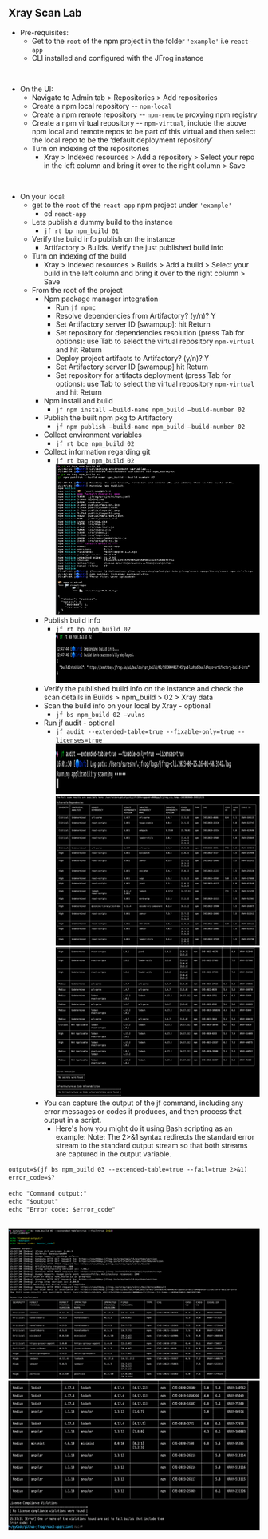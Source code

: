 ## Xray Scan Lab
- Pre-requisites:
  - Get to the `root` of the npm project in the folder `'example'` i.e `react-app`
  - CLI installed and configured with the JFrog instance

<br/>

- On the UI:
  - Navigate to Admin tab > Repositories > Add repositories
  - Create a npm local repository -- `npm-local`
  - Create a npm remote repository -- `npm-remote` proxying npm registry
  - Create a npm virtual repository -- `npm-virtual`, include the above npm local and remote repos to be part of this virtual and then select the local repo to be the ‘default deployment repository’
  - Turn on indexing of the repositories
    - Xray > Indexed resources > Add a repository > Select your repo in the left column and bring it over to the right column > Save

<br/>

- On your local: 
  - get to the `root` of the `react-app` npm project under `'example'`
    - cd `react-app`
  - Lets publish a dummy build to the instance
    - `jf rt bp npm_build 01`
  - Verify the build info publish on the instance
    - Artifactory > Builds. Verify the just published build info
  - Turn on indexing of the build
    - Xray > Indexed resources > Builds > Add a build > Select your build in the left column and bring it over to the right column > Save
  - From the root of the project
    - Npm package manager integration
      - Run `jf npmc`
      - Resolve dependencies from Artifactory? (y/n)? Y
      - Set Artifactory server ID [swampup]: hit Return
      - Set repository for dependencies resolution (press Tab for options): use Tab to select the virtual repository 
        `npm-virtual` and hit Return
      - Deploy project artifacts to Artifactory? (y/n)? Y
      - Set Artifactory server ID [swampup] hit Return
      - Set repository for artifacts deployment (press Tab for options): use Tab to select the virtual repository 
        `npm-virtual` and hit Return
    - Npm install and build
      - `jf npm install –build-name npm_build –build-number 02`
    - Publish the built npm pkg to Artifactory
      - `jf npm publish –build-name npm_build –build-number 02`
    - Collect environment variables
      - `jf rt bce npm_build 02`
    - Collect information regarding git
      - `jf rt bag npm_build 02`
        <br/>
        <img src="jf_npm_publish_to_rt.png" alt="jf npm publish to RT" width="600" height="300">   
    - Publish build info
      - `jf rt bp npm_build 02`
        <br/>
        <img src="jf_rt_bp.png" alt="jf rt build-publish" width="600" height="100">
    - Verify the published build info on the instance and check the scan details in Builds > npm_build > 02 > Xray data
    - Scan the build info on your local by Xray - optional
      - `jf bs npm_build 02 –vulns`
    - Run jf audit - optional
      - `jf audit --extended-table=true --fixable-only=true --licenses=true`
        <br/>
        <img src="jf_audit1.png" alt="jf audit" width="600" height="100">
        <img src="jf_audit2.png" alt="jf audit" width="600" height="300">
        <img src="jf_audit3.png" alt="jf audit" width="600" height="300">
    - You can capture the output of the jf command, including any error messages or codes it produces, and then 
      process that output in a script. 
      - Here's how you might do it using Bash scripting as an example:
      Note: The 2>&1 syntax redirects the standard error stream to the standard output stream so that both streams are captured in the output variable.
```text
output=$(jf bs npm_build 03 --extended-table=true --fail=true 2>&1)
error_code=$?

echo "Command output:"
echo "$output"
echo "Error code: $error_code"
```
<br/>
<img src="capture_jf_output_and_error_code_1.png" alt="jf output ,error code, error message" width="600" height="300">
<img src="capture_jf_output_and_error_code_2.png" alt="jf output ,error code, error message" width="600" height="300">




